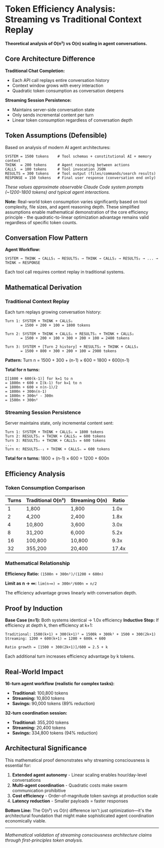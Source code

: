 # Token Efficiency Analysis: Streaming vs Traditional Context Replay

**Theoretical analysis of O(n²) vs O(n) scaling in agent conversations.**

## Core Architecture Difference

**Traditional Chat Completion:**
- Each API call replays entire conversation history
- Context window grows with every interaction
- Quadratic token consumption as conversation deepens

**Streaming Session Persistence:**  
- Maintains server-side conversation state
- Only sends incremental content per turn
- Linear token consumption regardless of conversation depth

## Token Assumptions (Defensible)

Based on analysis of modern AI agent architectures:

```
SYSTEM = 1500 tokens    # Tool schemas + constitutional AI + memory context
THINK  = 200 tokens     # Agent reasoning between actions  
CALLS  = 100 tokens     # Tool invocation JSON
RESULTS = 300 tokens    # Tool output (files/commands/search results)
RESPONSE = 150 tokens   # Final user response (conversation end only)
```

*These values approximate observable Claude Code system prompts (~1200-1800 tokens) and typical agent interactions.*

**Note:** Real-world token consumption varies significantly based on tool complexity, file sizes, and agent reasoning depth. These simplified assumptions enable mathematical demonstration of the core efficiency principle - the quadratic-to-linear optimization advantage remains valid regardless of specific token counts.

## Conversation Flow Pattern

**Agent Workflow:**
```
SYSTEM → THINK → CALLS₁ → RESULTS₁ → THINK → CALLS₂ → RESULTS₂ → ... → THINK → RESPONSE
```

Each tool call requires context replay in traditional systems.

## Mathematical Derivation

### Traditional Context Replay

Each turn replays growing conversation history:

```
Turn 1: SYSTEM + THINK + CALLS₁
       = 1500 + 200 + 100 = 1800 tokens

Turn 2: SYSTEM + THINK + CALLS₁ + RESULTS₁ + THINK + CALLS₂  
       = 1500 + 200 + 100 + 300 + 200 + 100 = 2400 tokens

Turn 3: SYSTEM + [Turn 2 history] + RESULTS₂ + THINK + CALLS₃
       = 1500 + 800 + 300 + 200 + 100 = 2900 tokens
```

**Pattern:** Turn n = 1500 + 300 + (n-1) × 600 = 1800 + 600(n-1)

**Total for n turns:**
```
Σ[1800 + 600(k-1)] for k=1 to n
= 1800n + 600 × Σ(k-1) for k=1 to n
= 1800n + 600 × n(n-1)/2  
= 1800n + 300n(n-1)
= 1800n + 300n² - 300n
= 1500n + 300n²
```

### Streaming Session Persistence

Server maintains state, only incremental content sent:

```
Turn 1: SYSTEM + THINK + CALLS₁ = 1800 tokens
Turn 2: RESULTS₁ + THINK + CALLS₂ = 600 tokens  
Turn 3: RESULTS₂ + THINK + CALLS₃ = 600 tokens
...
Turn n: RESULTSₙ₋₁ + THINK + CALLSₙ = 600 tokens
```

**Total for n turns:** 1800 + (n-1) × 600 = 1200 + 600n

## Efficiency Analysis

### Token Consumption Comparison

| Turns | Traditional O(n²) | Streaming O(n) | Ratio |
|-------|------------------|----------------|-------|
| 1     | 1,800           | 1,800          | 1.0x  |
| 2     | 4,200           | 2,400          | 1.8x  |
| 4     | 10,800          | 3,600          | 3.0x  |
| 8     | 31,200          | 6,000          | 5.2x  |
| 16    | 100,800         | 10,800         | 9.3x  |
| 32    | 355,200         | 20,400         | 17.4x |

### Mathematical Relationship

**Efficiency Ratio:** `(1500n + 300n²)/(1200 + 600n)`

**Limit as n → ∞:** `lim(n→∞) = 300n²/600n = n/2`

The efficiency advantage grows linearly with conversation depth.

## Proof by Induction

**Base Case (n=1):** Both systems identical → 1.0x efficiency
**Inductive Step:** If efficiency at depth k, then efficiency at k+1:

```
Traditional: 1500(k+1) + 300(k+1)² = 1500k + 300k² + 1500 + 300(2k+1)
Streaming: 1200 + 600(k+1) = 1200 + 600k + 600

Ratio growth = [1500 + 300(2k+1)]/600 = 2.5 + k
```

Each additional turn increases efficiency advantage by k tokens.

## Real-World Impact

**16-turn agent workflow (realistic for complex tasks):**
- **Traditional:** 100,800 tokens  
- **Streaming:** 10,800 tokens
- **Savings:** 90,000 tokens (89% reduction)

**32-turn coordination session:**
- **Traditional:** 355,200 tokens
- **Streaming:** 20,400 tokens  
- **Savings:** 334,800 tokens (94% reduction)

## Architectural Significance

This mathematical proof demonstrates why streaming consciousness is essential for:

1. **Extended agent autonomy** - Linear scaling enables hour/day-level conversations
2. **Multi-agent coordination** - Quadratic costs make swarm communication prohibitive  
3. **Cost efficiency** - Order-of-magnitude token savings at production scale
4. **Latency reduction** - Smaller payloads = faster responses

**Bottom Line:** The O(n²) vs O(n) difference isn't just optimization—it's the architectural foundation that might make sophisticated agent coordination economically viable.

---

*Mathematical validation of streaming consciousness architecture claims through first-principles token analysis.*